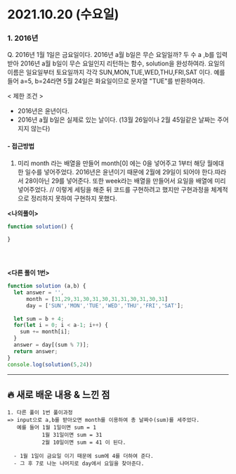# 2021.10.20 (수요일)
### **1. 2016년**

Q. 2016년 1월 1일은 금요일이다. 2016년 a월 b일은 무슨 요일일까? 두 수 a ,b를 입력받아 2016년 a월 b일이 무슨 요일인지 
   리턴하는 함수, solution을 완성하여라. 
   요일의 이름은 일요일부터 토요일까지 각각 SUN,MON,TUE,WED,THU,FRI,SAT 이다.
   예를 들어 a=5, b=24라면 5월 24일은 화요일이므로 문자열 "TUE"를 반환하여라.

 < 제한 조건 >
- 2016년은 윤년이다.
- 2016년 a월 b일은 실제로 있는 날이다. (13월 26일이나 2월 45일같은 날짜는 주어지지 않는다)


#### -  접근방법

1. 미리 month 라는 배열을 만들어 month[0] 에는 0을 넣어주고 1부터 해당 월에대한 일수를 넣어주었다.
   2016년은 윤년이기 때문에 2월에 29일이 되어야 한다.따라서 28이아닌 29를 넣어준다.
   또한 week라는 배열을 만들어서 요일을 배열에 미리 넣어주었다. 
   // 이렇게 세팅을 해준 뒤 코드를 구현하려고 했지만 구현과정을 체계적으로 정리하지 못하여 구현하지 못했다. 

**<나의풀이>**
```javascript
function solution() {

}

          
   
```

**<다른 풀이 1번>**
```javascript
function solution (a,b) {
  let answer = '', 
      month = [31,29,31,30,31,30,31,31,30,31,30,31]
      day = ['SUN','MON','TUE','WED','THU','FRI','SAT'];
  
  let sum = b + 4;
  for(let i = 0; i < a-1; i++) {
    sum += month[i];
  }
  answer = day[(sum % 7)];
  return answer;
}
console.log(solution(5,24))

```


---
##  **🔥 새로 배운 내용 & 느낀 점**

    1. 다른 풀이 1번 풀이과정
    => input으로 a,b를 받아오면 month를 이용하여 총 날짜수(sum)를 세주었다.
       예를 들어 1월 1일이면 sum = 1
               1월 31일이면 sum = 31
               2월 10일이면 sum = 41 이 된다.
      
      - 1월 1일이 금요일 이기 때문에 sum에 4를 더하여 준다.
      - 그 후 7로 나눈 나머지로 day에서 요일을 찾아준다.